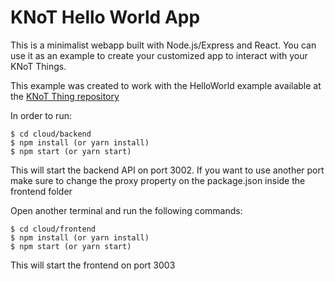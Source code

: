 # KNoT Hello World App

This is a minimalist webapp built with Node.js/Express and React.
You can use it as an example to create your customized app to interact with
your KNoT Things.

This example was created to work with the HelloWorld example available at the
[KNoT Thing repository](https://github.com/CESARBR/knot-thing-source/tree/master/examples/HelloWorld)

In order to run:
```
$ cd cloud/backend
$ npm install (or yarn install)
$ npm start (or yarn start)
```
This will start the backend API on port 3002.
If you want to use another port make sure to change the proxy property on the
package.json inside the frontend folder

Open another terminal and run the following commands:
```
$ cd cloud/frontend
$ npm install (or yarn install)
$ npm start (or yarn start)
```

This will start the frontend on port 3003